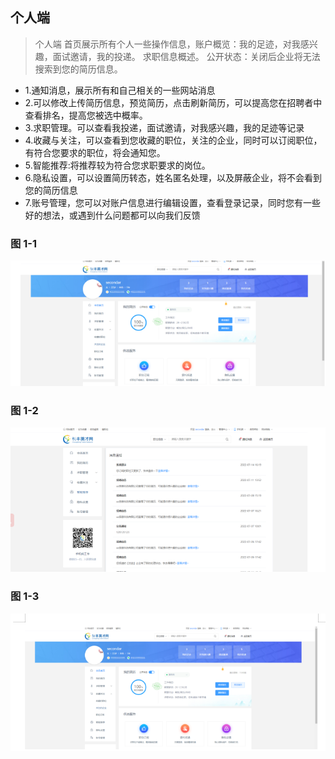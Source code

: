 ## 个人端 <!-- {docsify-ignore} -->

  > 个人端
    首页展示所有个人一些操作信息，账户概览：我的足迹，对我感兴趣，面试邀请，我的投递。
    求职信息概述。
    公开状态：关闭后企业将无法搜索到您的简历信息。



- 1.通知消息，展示所有和自己相关的一些网站消息
- 2.可以修改上传简历信息，预览简历，点击刷新简历，可以提高您在招聘者中查看排名，提高您被选中概率。
- 3.求职管理。可以查看我投递，面试邀请，对我感兴趣，我的足迹等记录
- 4.收藏与关注，可以查看到您收藏的职位，关注的企业，同时可以订阅职位，有符合您要求的职位，将会通知您。
- 5.智能推荐:将推荐较为符合您求职要求的岗位。
- 6.隐私设置，可以设置简历转态，姓名匿名处理，以及屏蔽企业，将不会看到您的简历信息
- 7.账号管理，您可以对账户信息进行编辑设置，查看登录记录，同时您有一些好的想法，或遇到什么问题都可以向我们反馈




### 图 1-1<!-- {docsify-ignore} -->

![1-1](images/10-1.png)

### 图 1-2<!-- {docsify-ignore} -->

![1-1](images/10-2.png)


### 图 1-3<!-- {docsify-ignore} -->

![1-1](images/10-3.png)